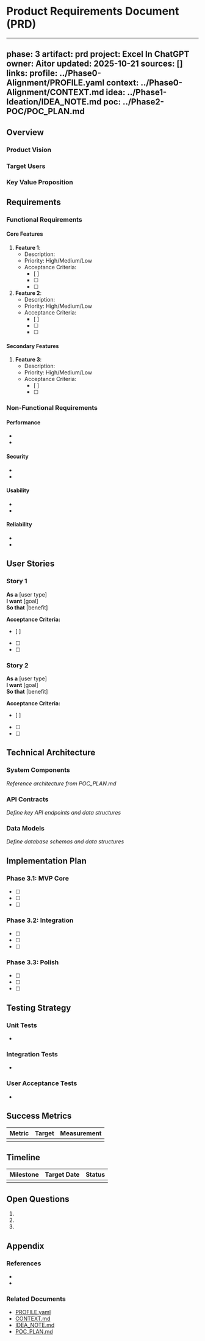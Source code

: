 # Product Requirements Document (PRD)

---
phase: 3
artifact: prd
project: Excel In ChatGPT
owner: Aitor
updated: 2025-10-21
sources: []
links:
  profile: ../Phase0-Alignment/PROFILE.yaml
  context: ../Phase0-Alignment/CONTEXT.md
  idea: ../Phase1-Ideation/IDEA_NOTE.md
  poc: ../Phase2-POC/POC_PLAN.md
---

## Overview

### Product Vision


### Target Users


### Key Value Proposition


## Requirements

### Functional Requirements

#### Core Features

1. **Feature 1**: 
   - Description: 
   - Priority: High/Medium/Low
   - Acceptance Criteria:
     - [ ] 
     - [ ] 
     - [ ] 

2. **Feature 2**: 
   - Description: 
   - Priority: High/Medium/Low
   - Acceptance Criteria:
     - [ ] 
     - [ ] 
     - [ ] 

#### Secondary Features

1. **Feature 3**: 
   - Description: 
   - Priority: High/Medium/Low
   - Acceptance Criteria:
     - [ ] 
     - [ ] 

### Non-Functional Requirements

#### Performance

- 
- 

#### Security

- 
- 

#### Usability

- 
- 

#### Reliability

- 
- 

## User Stories

### Story 1

**As a** [user type]  
**I want** [goal]  
**So that** [benefit]

**Acceptance Criteria:**
- [ ] 
- [ ] 
- [ ] 

### Story 2

**As a** [user type]  
**I want** [goal]  
**So that** [benefit]

**Acceptance Criteria:**
- [ ] 
- [ ] 
- [ ] 

## Technical Architecture

### System Components

_Reference architecture from POC_PLAN.md_

### API Contracts

_Define key API endpoints and data structures_

### Data Models

_Define database schemas and data structures_

## Implementation Plan

### Phase 3.1: MVP Core

- [ ] 
- [ ] 
- [ ] 

### Phase 3.2: Integration

- [ ] 
- [ ] 
- [ ] 

### Phase 3.3: Polish

- [ ] 
- [ ] 
- [ ] 

## Testing Strategy

### Unit Tests

- 

### Integration Tests

- 

### User Acceptance Tests

- 

## Success Metrics

| Metric | Target | Measurement |
|--------|--------|-------------|
|        |        |             |

## Timeline

| Milestone | Target Date | Status |
|-----------|-------------|--------|
|           |             |        |

## Open Questions

1. 
2. 
3. 

## Appendix

### References

- 
- 

### Related Documents

- [PROFILE.yaml](../Phase0-Alignment/PROFILE.yaml)
- [CONTEXT.md](../Phase0-Alignment/CONTEXT.md)
- [IDEA_NOTE.md](../Phase1-Ideation/IDEA_NOTE.md)
- [POC_PLAN.md](../Phase2-POC/POC_PLAN.md)


